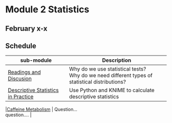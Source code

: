 # Module 2 Statistics  

## February x-x

## Schedule


| sub-module|Description|
|---|---|
|[Readings and Discusion](https://bnorthan.github.io/inf-428-data-analytics-online/Module2/Statistics) | Why do we use statistical tests?<br> Why do we need different types of statistical distributions? |
|[Descriptive Statistics in Practice](https://bnorthan.github.io/inf-428-data-analytics-online/Module2/StatisticsInPractice) | Use Python and KNIME to calculate descriptive statistics|  

|[Caffeine Metabolism](https://bnorthan.github.io/inf-428-data-analytics-online/Module1/Caffeine) | Question...<br> question.... |


